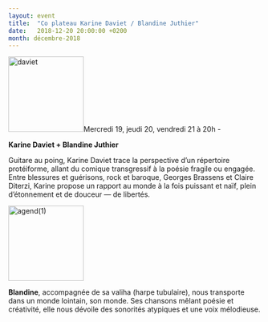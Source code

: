 ```yaml
---
layout: event
title:  "Co plateau Karine Daviet / Blandine Juthier"
date:   2018-12-20 20:00:00 +0200
month: décembre-2018
---
```

<span style="font-weight:400;"><img class=" size-thumbnail wp-image-5533 alignleft" src="http://localhost/wpagendarts/wp-content/uploads/2018/10/daviet.jpg?w=150" alt="daviet" width="150" height="150" srcset="http://localhost/wpagendarts/wp-content/uploads/2018/10/daviet.jpg 480w, http://localhost/wpagendarts/wp-content/uploads/2018/10/daviet-300x300.jpg 300w, http://localhost/wpagendarts/wp-content/uploads/2018/10/daviet-150x150.jpg 150w" sizes="(max-width: 150px) 100vw, 150px" />Mercredi 19, jeudi 20, vendredi 21 à 20h - </span>

**Karine Daviet + Blandine Juthier** 

<span style="font-weight:400;">Guitare au poing, Karine Daviet trace la perspective d’un répertoire protéiforme, allant du comique transgressif à la poésie fragile ou engagée. Entre blessures et guérisons, rock et baroque, Georges Brassens et Claire Diterzi, Karine propose un rapport au monde à la fois puissant et naïf, plein d’étonnement et de douceur — de libertés.</span>



<span style="font-weight:400;"><img class=" size-thumbnail wp-image-5553 alignleft" src="http://localhost/wpagendarts/wp-content/uploads/2018/10/agend1.jpg?w=150" alt="agend(1)" width="150" height="150" /></span>

<span style="font-weight:400;"><strong>Blandine</strong>, accompagnée de sa valiha (harpe tubulaire), nous transporte dans un monde lointain, son monde. Ses chansons mêlant poésie et créativité, elle nous dévoile des sonorités atypiques et une voix mélodieuse. </span>